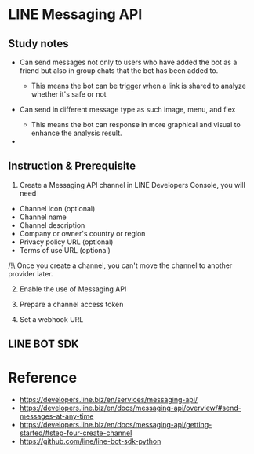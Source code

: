 # LINE Messaging API

## Study notes

- Can send messages not only to users who have added the bot as a friend but also in group chats that the bot has been added to.
  - This means the bot can be trigger when a link is shared to analyze whether it's safe or not

- Can send in different message type as such image, menu, and flex
  - This means the bot can response in more graphical and visual to enhance the analysis result.

- 

## Instruction & Prerequisite

1. Create a Messaging API channel in LINE Developers Console, you will need
  - Channel icon (optional)
  - Channel name
  - Channel description
  - Company or owner's country or region
  - Privacy policy URL (optional)
  - Terms of use URL (optional)

/!\ 
Once you create a channel, you can't move the channel to another provider later.

2. Enable the use of Messaging API

3. Prepare a channel access token
4. Set a webhook URL

## LINE BOT SDK


# Reference

- https://developers.line.biz/en/services/messaging-api/
- https://developers.line.biz/en/docs/messaging-api/overview/#send-messages-at-any-time
- https://developers.line.biz/en/docs/messaging-api/getting-started/#step-four-create-channel
- https://github.com/line/line-bot-sdk-python


